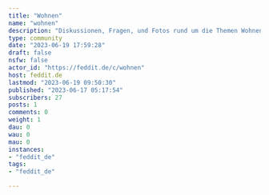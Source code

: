 ```yaml
---
title: "Wohnen" 
name: "wohnen"
description: "Diskussionen, Fragen, und Fotos rund um die Themen Wohnen, Mieten, Nachbarschaft, und Einrichtung."
type: community
date: "2023-06-19 17:59:28"
draft: false
nsfw: false
actor_id: "https://feddit.de/c/wohnen"
host: feddit.de
lastmod: "2023-06-19 09:50:30"
published: "2023-06-17 05:17:54"
subscribers: 27
posts: 1
comments: 0
weight: 1
dau: 0
wau: 0
mau: 0
instances:
- "feddit_de"
tags: 
- "feddit_de"

---
```

